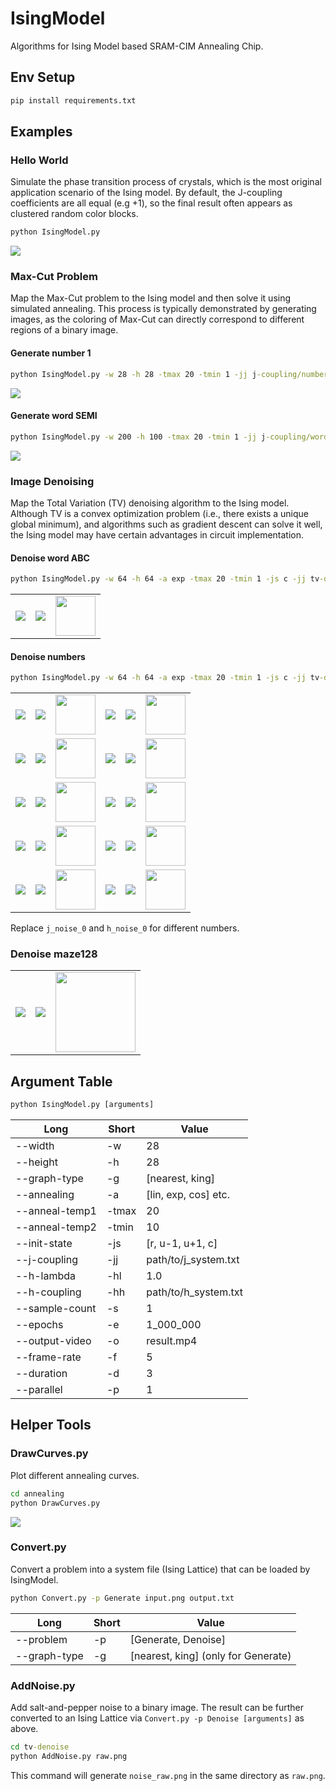 # IsingModel

Algorithms for Ising Model based SRAM-CIM Annealing Chip.

## Env Setup

```bat
pip install requirements.txt
```

## Examples

### Hello World

Simulate the phase transition process of crystals, which is the most original application scenario of the Ising model. By default, the J-coupling coefficients are all equal (e.g +1), so the final result often appears as clustered random color blocks.

```bat
python IsingModel.py
```

![](https://media.githubusercontent.com/media/yiyaowen/IsingModel/refs/heads/main/examples/hello_world.gif)

### Max-Cut Problem

Map the Max-Cut problem to the Ising model and then solve it using simulated annealing. This process is typically demonstrated by generating images, as the coloring of Max-Cut can directly correspond to different regions of a binary image.

#### Generate number 1

```bat
python IsingModel.py -w 28 -h 28 -tmax 20 -tmin 1 -jj j-coupling/number_1.txt
```

![](https://media.githubusercontent.com/media/yiyaowen/IsingModel/refs/heads/main/examples/gen_num_1.gif)

#### Generate word SEMI

```bat
python IsingModel.py -w 200 -h 100 -tmax 20 -tmin 1 -jj j-coupling/word_SEMI.txt -e 50_000_000
```

![](https://media.githubusercontent.com/media/yiyaowen/IsingModel/refs/heads/main/examples/gen_word_SEMI.gif)

### Image Denoising

Map the Total Variation (TV) denoising algorithm to the Ising model. Although TV is a convex optimization problem (i.e., there exists a unique global minimum), and algorithms such as gradient descent can solve it well, the Ising model may have certain advantages in circuit implementation.

#### Denoise word ABC

```bat
python IsingModel.py -w 64 -h 64 -a exp -tmax 20 -tmin 1 -js c -jj tv-denoise/ABC/j_noise_ABC.txt -hl 8.0 -hh tv-denoise/ABC/h_noise_ABC.txt
```

<table><tr>
<td><img src="https://media.githubusercontent.com/media/yiyaowen/IsingModel/refs/heads/main/tv-denoise/ABC/ABC.png"/></td>
<td><img src="https://media.githubusercontent.com/media/yiyaowen/IsingModel/refs/heads/main/tv-denoise/ABC/noise_ABC.png"/></td>
<td><img src="https://media.githubusercontent.com/media/yiyaowen/IsingModel/refs/heads/main/examples/tv_word_ABC.gif" height=64/></td>
</tr></table>

#### Denoise numbers

```bat
python IsingModel.py -w 64 -h 64 -a exp -tmax 20 -tmin 1 -js c -jj tv-denoise/numbers/system/j_noise_0.txt -hl 8.0 -hh tv-denoise/numbers/system/h_noise_0.txt
```

<table><tr>
<td><img src="https://media.githubusercontent.com/media/yiyaowen/IsingModel/refs/heads/main/tv-denoise/numbers/rawpng/0.png"/></td>
<td><img src="https://media.githubusercontent.com/media/yiyaowen/IsingModel/refs/heads/main/tv-denoise/numbers/noise/noise_0.png"/></td>
<td><img src="https://media.githubusercontent.com/media/yiyaowen/IsingModel/refs/heads/main/examples/denoise_numbers/tv_num_0.gif" height=64/></td>
<td><img src="https://media.githubusercontent.com/media/yiyaowen/IsingModel/refs/heads/main/tv-denoise/numbers/rawpng/1.png"/></td>
<td><img src="https://media.githubusercontent.com/media/yiyaowen/IsingModel/refs/heads/main/tv-denoise/numbers/noise/noise_1.png"/></td>
<td><img src="https://media.githubusercontent.com/media/yiyaowen/IsingModel/refs/heads/main/examples/denoise_numbers/tv_num_1.gif" height=64/></td>
</tr><tr>
<td><img src="https://media.githubusercontent.com/media/yiyaowen/IsingModel/refs/heads/main/tv-denoise/numbers/rawpng/2.png"/></td>
<td><img src="https://media.githubusercontent.com/media/yiyaowen/IsingModel/refs/heads/main/tv-denoise/numbers/noise/noise_2.png"/></td>
<td><img src="https://media.githubusercontent.com/media/yiyaowen/IsingModel/refs/heads/main/examples/denoise_numbers/tv_num_2.gif" height=64/></td>
<td><img src="https://media.githubusercontent.com/media/yiyaowen/IsingModel/refs/heads/main/tv-denoise/numbers/rawpng/3.png"/></td>
<td><img src="https://media.githubusercontent.com/media/yiyaowen/IsingModel/refs/heads/main/tv-denoise/numbers/noise/noise_3.png"/></td>
<td><img src="https://media.githubusercontent.com/media/yiyaowen/IsingModel/refs/heads/main/examples/denoise_numbers/tv_num_3.gif" height=64/></td>
</tr><tr>
<td><img src="https://media.githubusercontent.com/media/yiyaowen/IsingModel/refs/heads/main/tv-denoise/numbers/rawpng/4.png"/></td>
<td><img src="https://media.githubusercontent.com/media/yiyaowen/IsingModel/refs/heads/main/tv-denoise/numbers/noise/noise_4.png"/></td>
<td><img src="https://media.githubusercontent.com/media/yiyaowen/IsingModel/refs/heads/main/examples/denoise_numbers/tv_num_4.gif" height=64/></td>
<td><img src="https://media.githubusercontent.com/media/yiyaowen/IsingModel/refs/heads/main/tv-denoise/numbers/rawpng/5.png"/></td>
<td><img src="https://media.githubusercontent.com/media/yiyaowen/IsingModel/refs/heads/main/tv-denoise/numbers/noise/noise_5.png"/></td>
<td><img src="https://media.githubusercontent.com/media/yiyaowen/IsingModel/refs/heads/main/examples/denoise_numbers/tv_num_5.gif" height=64/></td>
</tr><tr>
<td><img src="https://media.githubusercontent.com/media/yiyaowen/IsingModel/refs/heads/main/tv-denoise/numbers/rawpng/6.png"/></td>
<td><img src="https://media.githubusercontent.com/media/yiyaowen/IsingModel/refs/heads/main/tv-denoise/numbers/noise/noise_6.png"/></td>
<td><img src="https://media.githubusercontent.com/media/yiyaowen/IsingModel/refs/heads/main/examples/denoise_numbers/tv_num_6.gif" height=64/></td>
<td><img src="https://media.githubusercontent.com/media/yiyaowen/IsingModel/refs/heads/main/tv-denoise/numbers/rawpng/7.png"/></td>
<td><img src="https://media.githubusercontent.com/media/yiyaowen/IsingModel/refs/heads/main/tv-denoise/numbers/noise/noise_7.png"/></td>
<td><img src="https://media.githubusercontent.com/media/yiyaowen/IsingModel/refs/heads/main/examples/denoise_numbers/tv_num_7.gif" height=64/></td>
</tr><tr>
<td><img src="https://media.githubusercontent.com/media/yiyaowen/IsingModel/refs/heads/main/tv-denoise/numbers/rawpng/8.png"/></td>
<td><img src="https://media.githubusercontent.com/media/yiyaowen/IsingModel/refs/heads/main/tv-denoise/numbers/noise/noise_8.png"/></td>
<td><img src="https://media.githubusercontent.com/media/yiyaowen/IsingModel/refs/heads/main/examples/denoise_numbers/tv_num_8.gif" height=64/></td>
<td><img src="https://media.githubusercontent.com/media/yiyaowen/IsingModel/refs/heads/main/tv-denoise/numbers/rawpng/9.png"/></td>
<td><img src="https://media.githubusercontent.com/media/yiyaowen/IsingModel/refs/heads/main/tv-denoise/numbers/noise/noise_9.png"/></td>
<td><img src="https://media.githubusercontent.com/media/yiyaowen/IsingModel/refs/heads/main/examples/denoise_numbers/tv_num_9.gif" height=64/></td>
</tr></table>

Replace `j_noise_0` and `h_noise_0` for different numbers.

### Denoise maze128

<table><tr>
<td><img src="https://media.githubusercontent.com/media/yiyaowen/IsingModel/refs/heads/main/tv-denoise/maze128/maze128.png"/></td>
<td><img src="https://media.githubusercontent.com/media/yiyaowen/IsingModel/refs/heads/main/tv-denoise/maze128/noise_maze128.png"/></td>
<td><img src="https://media.githubusercontent.com/media/yiyaowen/IsingModel/refs/heads/main/examples/tv_maze128.gif" height=128/></td>
</tr></table>

## Argument Table

```bat
python IsingModel.py [arguments]
```

| Long           | Short | Value                |
|----------------|-------|----------------------|
| --width        | -w    | 28                   |
| --height       | -h    | 28                   |
| --graph-type   | -g    | [nearest, king]      |
| --annealing    | -a    | [lin, exp, cos] etc. |
| --anneal-temp1 | -tmax | 20                   |
| --anneal-temp2 | -tmin | 10                   |
| --init-state   | -js   | [r, u-1, u+1, c]     |
| --j-coupling   | -jj   | path/to/j_system.txt |
| --h-lambda     | -hl   | 1.0                  |
| --h-coupling   | -hh   | path/to/h_system.txt |
| --sample-count | -s    | 1                    |
| --epochs       | -e    | 1_000_000            |
| --output-video | -o    | result.mp4           |
| --frame-rate   | -f    | 5                    |
| --duration     | -d    | 3                    |
| --parallel     | -p    | 1                    |

## Helper Tools

### DrawCurves.py

Plot different annealing curves.

```bat
cd annealing
python DrawCurves.py
```

![](https://media.githubusercontent.com/media/yiyaowen/IsingModel/refs/heads/main/annealing/curves.png)

### Convert.py

Convert a problem into a system file (Ising Lattice) that can be loaded by IsingModel.

```bat
python Convert.py -p Generate input.png output.txt
```

| Long         | Short | Value                               |
|--------------|-------|-------------------------------------|
| --problem    | -p    | [Generate, Denoise]                 |
| --graph-type | -g    | [nearest, king] (only for Generate) |

### AddNoise.py

Add salt-and-pepper noise to a binary image. The result can be further converted to an Ising Lattice via `Convert.py -p Denoise [arguments]` as above.

```bat
cd tv-denoise
python AddNoise.py raw.png
```

This command will generate `noise_raw.png` in the same directory as `raw.png`.
